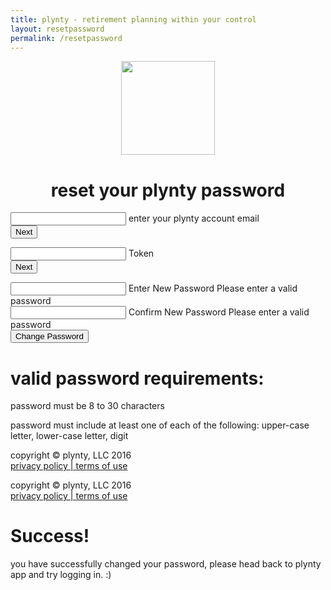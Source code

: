 ```yaml
---
title: plynty - retirement planning within your control
layout: resetpassword
permalink: /resetpassword
---
```

<center><img src="../uploads/plynty_logo_green.png" width="150">
  <h1> reset your plynty password </h1>
</center>
<div class="row center-xs center-md">
  <div class="col-xs-12">
    <form id="verify_email_form">
      <div class="mdl-textfield mdl-js-textfield mdl-textfield--floating-label">
        <input class="mdl-textfield__input" type="text" id="email">
        <label class="mdl-textfield__label" for="email">enter your plynty account email</label>
      </div>
      <button type="submit" id="email_submit" class="mdl-button mdl-js-button mdl-button--raised mdl-button--colored">
        Next
      </button>
      <div class="form-error" id="email_error"></div>
    </form>
    <form id="verify_token_form">
      <div class="mdl-textfield mdl-js-textfield mdl-textfield--floating-label">
        <input class="mdl-textfield__input" type="text" id="token">
        <label class="mdl-textfield__label" for="token">Token</label>
      </div>
      <button type="submit" id="token_submit" class="mdl-button mdl-js-button mdl-button--raised mdl-button--colored">
        Next
      </button>
      <div class="form-error" id="token_error"></div>
    </form>
    <form id="password_change">
      <div class="mdl-textfield mdl-js-textfield mdl-textfield--floating-label">
        <input class="mdl-textfield__input" type="password" id="password" pattern="^(?=.*[A-Z])(?=.*[0-9])(?=.*[a-z]).{8,30}$">
        <label class="mdl-textfield__label" for="password">Enter New Password</label>
        <span class="mdl-textfield__error" for="password">Please enter a valid password</span>
      </div>
      <div class="mdl-textfield mdl-js-textfield mdl-textfield--floating-label">
        <input class="mdl-textfield__input" type="password" id="password_confirm" pattern="^(?=.*[A-Z])(?=.*[0-9])(?=.*[a-z]).{8,30}$">
        <label class="mdl-textfield__label" for="password_confirm">Confirm New Password</label>
        <span class="mdl-textfield__error" for="password">Please enter a valid password</span>
      </div>
      <button type="submit" id="password_submit" class="mdl-button mdl-js-button mdl-button--raised mdl-button--colored">
        Change Password
      </button>
      <div class="form-error" id="password_error"></div>
        <div id="requirements">
        <h1>valid password requirements:</h1>
        <p>password must be 8 to 30 characters</p>
        <p>password must include at least one of each of the following: upper-case letter, lower-case letter, digit</p>
      </div>
    <div class="footer">
        <div class="text">copyright © plynty, LLC 2016
        </div>
                <a href="/privacy.html">privacy policy | </a>
        <a href="/terms.html">terms of use</a>
        </div>
  </form>
 <div class="footer">
        <div class="text">copyright © plynty, LLC 2016
        </div>
                <a href="/privacy.html">privacy policy | </a>
        <a href="/terms.html">terms of use</a>
        </div>
</div>
<div id="success" class="box">
<h1>Success!</h1>
    <p>you have successfully changed your password, please head back to plynty app and try logging in. :)</p>
</div>
</div>
